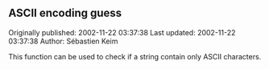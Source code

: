 ## ASCII encoding guess

Originally published: 2002-11-22 03:37:38
Last updated: 2002-11-22 03:37:38
Author: Sébastien Keim

This function can be used to check if a string contain only ASCII characters.